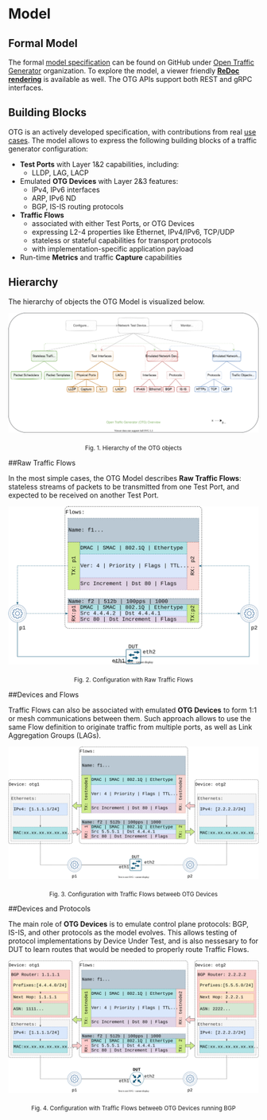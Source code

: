 # Model

## Formal Model
The formal [model specification](https://github.com/open-traffic-generator/models/blob/master/artifacts/openapi.yaml) can be found on GitHub under [Open Traffic Generator](https://github.com/open-traffic-generator) organization. To explore the model, a viewer friendly [**ReDoc rendering**](https://redocly.github.io/redoc/?url=https://raw.githubusercontent.com/open-traffic-generator/models/master/artifacts/openapi.yaml) is available as well. The OTG APIs support both REST and gRPC interfaces.

## Building Blocks

OTG is an actively developed specification, with contributions from real [use cases](/examples/#use-cases). The model allows to express the following building blocks of a traffic generator configuration:

* **Test Ports** with Layer 1&2 capabilities, including:
	- LLDP, LAG, LACP
* Emulated **OTG Devices** with Layer 2&3 features:
	- IPv4, IPv6 interfaces
	- ARP, IPv6 ND
	- BGP, IS-IS routing protocols
* **Traffic Flows** 
    - associated with either Test Ports, or OTG Devices
	- expressing L2-4 properties like Ethernet, IPv4/IPv6, TCP/UDP
	- stateless or stateful capabilities for transport protocols
	- with implementation-specific application payload
* Run-time **Metrics** and traffic **Capture** capabilities

## Hierarchy

The hierarchy of objects the OTG Model is visualized below.
<!-- TODO replace with an image from the images subfolder -->
![OTG Hierarchy](https://raw.githubusercontent.com/open-traffic-generator/models/docs/docs/overview.drawio.svg)
<p style="text-align: center;"><sub>Fig. 1. Hierarchy of the OTG objects</sub></p>

##Raw Traffic Flows
 
In the most simple cases, the OTG Model describes **Raw Traffic Flows**: stateless streams of packets to be transmitted from one Test Port, and expected to be received on another Test Port.

![Raw Traffic Flows](images/otg-model-raw-flows.svg)
<p style="text-align: center;"><sub>Fig. 2. Configuration with Raw Traffic Flows</sub></p>

##Devices and Flows
 
Traffic Flows can also be associated with emulated **OTG Devices** to form 1:1 or mesh communications between them. Such approach allows to use the same Flow definition to originate traffic from multiple ports, as well as Link Aggregation Groups (LAGs).

![Devices with Traffic Flows](images/otg-model-devices-flows.svg)
<p style="text-align: center;"><sub>Fig. 3. Configuration with Traffic Flows betweeb OTG Devices</sub></p>

##Devices and Protocols
 
The main role of **OTG Devices** is to emulate control plane protocols: BGP, IS-IS, and other protocols as the model evolves. This allows testing of protocol implementations by Device Under Test, and is also nessesary to for DUT to learn routes that would be needed to properly route Traffic Flows.

![Devices with BGP and Traffic Flows](images/otg-model-devices-bgp-flows.svg)
<p style="text-align: center;"><sub>Fig. 4. Configuration with Traffic Flows betweeb OTG Devices running BGP</sub></p>
